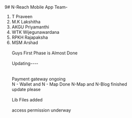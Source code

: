 9# N-Reach Mobile App
Team- <br>
1. T Praveen
2. M.K Lakshitha
3. AKGU Priyamanthi<br>
4. WTK Wijegunawardana <br>
5. RPKH Rajapaksha <br>
6. MSM Arshad<br>
<br>Guys First Phase is Almost Done</br>
<br> Updating---- </br><br>
<br>Payment gateway ongoing</br>
   N - Wallet and N - Map Done
   N-Map and N-Blog finished
<br> update please </br>
<br>Lib Files added </br>
<br> access permission underway</br>
